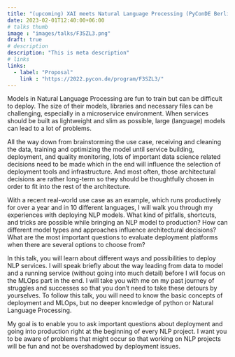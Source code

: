 ```yaml
---
title: "(upcoming) XAI meets Natural Language Processing (PyConDE Berlin 2023)"
date: 2023-02-01T12:40:00+06:00
# talks thumb
image : "images/talks/F3SZL3.png"
draft: true
# description
description: "This is meta description"
# links
links:
  - label: "Proposal"
    link : "https://2022.pycon.de/program/F3SZL3/"
---
```


Models in Natural Language Processing are fun to train but can be difficult to deploy. The size of their models, libraries and necessary files can be challenging, especially in a microservice environment. When services should be built as lightweight and slim as possible, large (language) models can lead to a lot of problems. 

All the way down from brainstorming the use case, receiving and cleaning the data, training and optimizing the model until service building, deployment, and quality monitoring, lots of important data science related decisions need to be made which in the end will influence the selection of deployment tools and infrastructure. And most often, those architectural decisions are rather long-term so they should be thoughtfully chosen in order to fit into the rest of the architecture.

With a recent real-world use case as an example, which runs productively for over a year and in 10 different languages, I will walk you through my experiences with deploying NLP models. What kind of pitfalls, shortcuts, and tricks are possible while bringing an NLP model to production? How can different model types and approaches influence architectural decisions? What are the most important questions to evaluate deployment platforms when there are several options to choose from?

In this talk, you will learn about different ways and possibilities to deploy NLP services. I will speak briefly about the way leading from data to model and a running service (without going into much detail) before I will focus on the MLOps part in the end. I will take you with me on my past journey of struggles and successes so that you don’t need to take these detours by yourselves. To follow this talk, you will need to know the basic concepts of deployment and MLOps, but no deeper knowledge of python or Natural Language Processing.

My goal is to enable you to ask important questions about deployment and going into production right at the beginning of every NLP project. I want you to be aware of problems that might occur so that working on NLP projects will be fun and not be overshadowed by deployment issues.